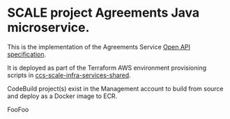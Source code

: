 # SCALE project Agreements Java microservice.

This is the implementation of the Agreements Service [Open API specification](https://github.com/Crown-Commercial-Service/ccs-scale-api-definitions/blob/master/agreements/agreements-service.yaml).

It is deployed as part of the Terraform AWS environment provisioning scripts in [ccs-scale-infra-services-shared](https://github.com/Crown-Commercial-Service/ccs-scale-infra-services-shared).

CodeBuild project(s) exist in the Management account to build from source and deploy as a Docker image to ECR.

FooFoo
